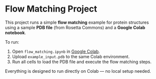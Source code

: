 # Flow Matching Project

This project runs a simple **flow matching** example for protein structures using a sample **PDB file** (from Rosetta Commons) and a **Google Colab notebook**.

To run:
1. Open `flow_matching.ipynb` in [Google Colab](https://colab.research.google.com/).
2. Upload `example_input.pdb` to the same Colab environment.
3. Run all cells to load the PDB file and execute the flow matching steps.

Everything is designed to run directly on Colab — no local setup needed.
